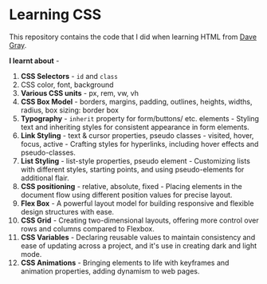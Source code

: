 # Learning CSS
This repository contains the code that I did when learning HTML from [Dave Gray](https://www.youtube.com/watch?v=n4R2E7O-Ngo).

**I learnt about** -

1. **CSS Selectors** - `id` and `class`
2. CSS color, font, background
3. **Various CSS units** - px, rem, vw, vh
4. **CSS Box Model** - borders, margins, padding, outlines, heights, widths, radius, box sizing: border box
5. **Typography** - `inherit` property for form/buttons/ etc. elements - Styling text and inheriting styles for consistent appearance in form elements.
6. **Link Styling** - text & cursor properties, pseudo classes - visited, hover, focus, active - Crafting styles for hyperlinks, including hover effects and pseudo-classes.
7. **List Styling** - list-style properties, pseudo element - Customizing lists with different styles, starting points, and using pseudo-elements for additional flair.
8. **CSS positioning** - relative, absolute, fixed - Placing elements in the document flow using different position values for precise layout.
9. **Flex Box** - A powerful layout model for building responsive and flexible design structures with ease.
10. **CSS Grid** -  Creating two-dimensional layouts, offering more control over rows and columns compared to Flexbox.
11. **CSS Variables** - Declaring reusable values to maintain consistency and ease of updating across a project, and it's use in creating dark and light mode.
12. **CSS Animations** - Bringing elements to life with keyframes and animation properties, adding dynamism to web pages.
